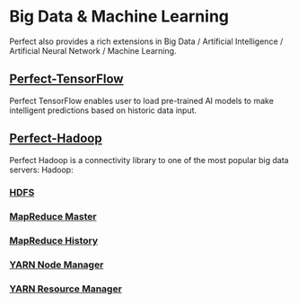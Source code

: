 # Big Data & Machine Learning

Perfect also provides a rich extensions in Big Data / Artificial Intelligence / Artificial Neural Network / Machine Learning.

## [Perfect-TensorFlow](tensorflow.md)

Perfect TensorFlow enables user to load pre-trained AI models to make intelligent predictions based on historic data input.

## [Perfect-Hadoop](Hadoop.md)

Perfect Hadoop is a connectivity library to one of the most popular big data servers: Hadoop:

### [HDFS](HadoopWebHDFS.md)
### [MapReduce Master](HadoopMapReduceMaster.md)
### [MapReduce History](HadoopMapReduceHistory.md)
### [YARN Node Manager](HadoopYARNNodeManager.md)
### [YARN Resource Manager](HadoopYARNResourceManager.md) 